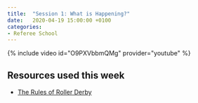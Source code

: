 ```yaml
---
title:  "Session 1: What is Happening?"
date:   2020-04-19 15:00:00 +0100
categories:
- Referee School
---
```

<!-- more -->

{% include video id="O9PXVbbmQMg" provider="youtube" %}

## Resources used this week
- [The Rules of Roller Derby](https://rules.wftda.com)
